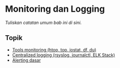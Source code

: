 # Monitoring dan Logging

_Tuliskan catatan umum bab ini di sini._

## Topik

- [Tools monitoring (htop, top, iostat, df, du)](01--ools-monitoring-htop-top-iostat-df-du-.md)
- [Centralized logging (rsyslog, journalctl, ELK Stack)](02--entralized-logging-rsyslog-journalctl-tack-.md)
- [Alerting dasar](03--lerting-dasar.md)
